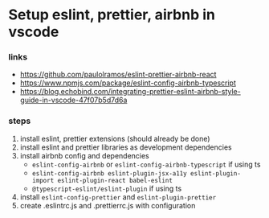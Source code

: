 # Setup eslint, prettier, airbnb in vscode
### links
 - https://github.com/paulolramos/eslint-prettier-airbnb-react
 - https://www.npmjs.com/package/eslint-config-airbnb-typescript
 - https://blog.echobind.com/integrating-prettier-eslint-airbnb-style-guide-in-vscode-47f07b5d7d6a

### steps
1. install eslint, prettier extensions (should already be done)
2. install eslint and prettier libraries as development dependencies
3. install airbnb config and dependencies
    - `eslint-config-airbnb` or `eslint-config-airbnb-typescript` if using ts
    - `eslint-config-airbnb eslint-plugin-jsx-a11y eslint-plugin-import eslint-plugin-react babel-eslint`
    - `@typescript-eslint/eslint-plugin` if using ts
4. install `eslint-config-prettier` and `eslint-plugin-prettier`
5. create .eslintrc.js and .prettierrc.js with configuration
